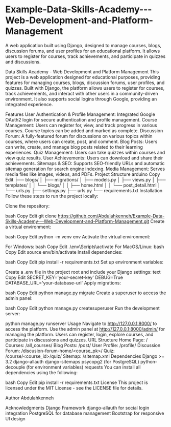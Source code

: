 # Example-Data-Skills-Academy---Web-Development-and-Platform-Management
A web application built using Django, designed to manage courses, blogs, discussion forums, and user profiles for an educational platform. It allows users to register for courses, track achievements, and participate in quizzes and discussions.


Data Skills Academy - Web Development and Platform Management
This project is a web application designed for educational purposes, providing features for managing courses, blogs, discussion forums, user profiles, and quizzes. Built with Django, the platform allows users to register for courses, track achievements, and interact with other users in a community-driven environment. It also supports social logins through Google, providing an integrated experience.

Features
User Authentication & Profile Management: Integrated Google OAuth2 login for secure authentication and profile management.
Course Management: Users can register for, view, and track progress in various courses. Course topics can be added and marked as complete.
Discussion Forum: A fully-featured forum for discussions on various topics within courses, where users can create, post, and comment.
Blog Posts: Users can write, create, and manage blog posts related to their learning experiences.
Quiz Management: Users can take quizzes within courses and view quiz results.
User Achievements: Users can download and share their achievements.
Sitemaps & SEO: Supports SEO-friendly URLs and automatic sitemap generation for search engine indexing.
Media Management: Serves media files like images, videos, and PDFs.
Project Structure
arduino
Copy
Edit
├── blogs/
│   ├── migrations/
│   ├── models.py
│   ├── views.py
│   ├── templates/
│   │   └── blogs/
│   │       ├── home.html
│   │       └── post_detail.html
│   └── urls.py
├── settings.py
├── urls.py
└── requirements.txt
Installation
Follow these steps to run the project locally:

Clone the repository:

bash
Copy
Edit
git clone https://github.com/Abdulahkenneh/Example-Data-Skills-Academy---Web-Development-and-Platform-Management.git
Create a virtual environment:

bash
Copy
Edit
python -m venv env
Activate the virtual environment:

For Windows:
bash
Copy
Edit
.\env\Scripts\activate
For MacOS/Linux:
bash
Copy
Edit
source env/bin/activate
Install dependencies:

bash
Copy
Edit
pip install -r requirements.txt
Set up environment variables:

Create a .env file in the project root and include your Django settings:
text
Copy
Edit
SECRET_KEY='your-secret-key'
DEBUG=True
DATABASE_URL='your-database-url'
Apply migrations:

bash
Copy
Edit
python manage.py migrate
Create a superuser to access the admin panel:

bash
Copy
Edit
python manage.py createsuperuser
Run the development server:



python manage.py runserver
Usage
Navigate to http://127.0.0.1:8000/ to access the platform.
Use the admin panel at http://127.0.0.1:8000/admin/ for managing the platform.
Users can register, login, explore courses, and participate in discussions and quizzes.
URL Structure
Home Page: /
Courses: /all_courses/
Blog Posts: /post/
User Profile: /profile/
Discussion Forum: /discusion-forum-home/<course_pk>/
Quiz: /course/<course_id>/quiz/
Sitemap: /sitemap.xml
Dependencies
Django >= 3.2
django-allauth
django-sitemaps
psycopg2 (for PostgreSQL)
python-decouple (for environment variables)
requests
You can install all dependencies using the following:

bash
Copy
Edit
pip install -r requirements.txt
License
This project is licensed under the MIT License - see the LICENSE file for details.

Author
Abdulahkenneh

Acknowledgments
Django Framework
django-allauth for social login integration
PostgreSQL for database management
Bootstrap for responsive UI design
